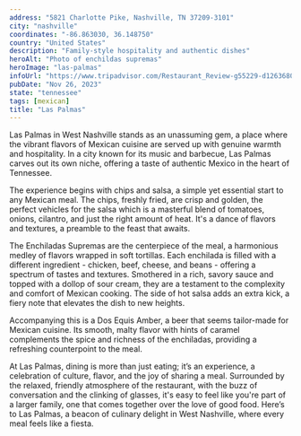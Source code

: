 ```yaml
---
address: "5821 Charlotte Pike, Nashville, TN 37209-3101"
city: "nashville"
coordinates: "-86.863030, 36.148750"
country: "United States"
description: "Family-style hospitality and authentic dishes"
heroAlt: "Photo of enchildas supremas"
heroImage: "las-palmas"
infoUrl: "https://www.tripadvisor.com/Restaurant_Review-g55229-d12636807-Reviews-Las_Palmas_Mexican_Restaurante_Charlotte_Pike-Nashville_Davidson_County_Tennessee.html"
pubDate: "Nov 26, 2023"
state: "tennessee"
tags: [mexican]
title: "Las Palmas"
---
```


Las Palmas in West Nashville stands as an unassuming gem, a place where the vibrant flavors of Mexican cuisine are served up with genuine warmth and hospitality. In a city known for its music and barbecue, Las Palmas carves out its own niche, offering a taste of authentic Mexico in the heart of Tennessee.

The experience begins with chips and salsa, a simple yet essential start to any Mexican meal. The chips, freshly fried, are crisp and golden, the perfect vehicles for the salsa which is a masterful blend of tomatoes, onions, cilantro, and just the right amount of heat. It's a dance of flavors and textures, a preamble to the feast that awaits.

The Enchiladas Supremas are the centerpiece of the meal, a harmonious medley of flavors wrapped in soft tortillas. Each enchilada is filled with a different ingredient - chicken, beef, cheese, and beans - offering a spectrum of tastes and textures. Smothered in a rich, savory sauce and topped with a dollop of sour cream, they are a testament to the complexity and comfort of Mexican cooking. The side of hot salsa adds an extra kick, a fiery note that elevates the dish to new heights.

Accompanying this is a Dos Equis Amber, a beer that seems tailor-made for Mexican cuisine. Its smooth, malty flavor with hints of caramel complements the spice and richness of the enchiladas, providing a refreshing counterpoint to the meal.

At Las Palmas, dining is more than just eating; it’s an experience, a celebration of culture, flavor, and the joy of sharing a meal. Surrounded by the relaxed, friendly atmosphere of the restaurant, with the buzz of conversation and the clinking of glasses, it's easy to feel like you're part of a larger family, one that comes together over the love of good food. Here’s to Las Palmas, a beacon of culinary delight in West Nashville, where every meal feels like a fiesta.
